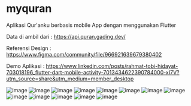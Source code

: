 # myquran
Aplikasi Qur'anku berbasis mobile App dengan menggunakan Flutter 

Data di ambil dari : https://api.quran.gading.dev/

Referensi Design : https://www.figma.com/community/file/966921639679380402

Demo Aplikasi : https://www.linkedin.com/posts/rahmat-tobi-hidayat-703018196_flutter-dart-mobile-activity-7013434622390784000-xI7V?utm_source=share&utm_medium=member_desktop

![image](https://user-images.githubusercontent.com/49316783/209751785-392139bf-59b2-43f4-815c-2bc2fcd37eb4.png)
![image](https://user-images.githubusercontent.com/49316783/209751839-0f29e909-f0cd-43e4-b39b-34a7d991a873.png)
![image](https://user-images.githubusercontent.com/49316783/209751862-7f1072b8-7885-4b03-8bf6-3114fb1338db.png)
![image](https://user-images.githubusercontent.com/49316783/209751884-914781b0-dadb-4dfe-a516-b323ad92000a.png)
![image](https://user-images.githubusercontent.com/49316783/209751912-6a4062cf-275e-4eb4-a446-1ef880b55f57.png)
![image](https://user-images.githubusercontent.com/49316783/209751944-5d8842b7-92aa-4f8a-9785-14ac546ec2b9.png)
![image](https://user-images.githubusercontent.com/49316783/209751963-9c70705c-a85a-45c6-9aa8-592f39584c0b.png)
![image](https://user-images.githubusercontent.com/49316783/209751983-d13bcb37-af12-406f-9d07-e61857ee8688.png)
![image](https://user-images.githubusercontent.com/49316783/209752013-d8fe0bfc-14ae-4fb8-95aa-f036e0b917df.png)
![image](https://user-images.githubusercontent.com/49316783/209752084-90587cbb-48b9-4959-81d9-28c5c5814cc9.png)
![image](https://user-images.githubusercontent.com/49316783/209752140-4b1d7ee9-3e93-4cc8-ba95-5d5239439e7e.png)
![image](https://user-images.githubusercontent.com/49316783/209752155-e70a9d2e-dd9a-4cf6-8a95-1fa640c117cd.png)
![image](https://user-images.githubusercontent.com/49316783/209752170-707ddfca-b4aa-4b24-9919-52264e37119d.png)
